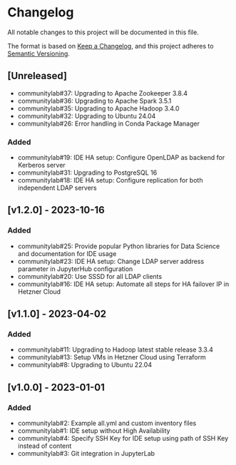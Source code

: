 # Changelog

All notable changes to this project will be documented in this file.

The format is based on [Keep a Changelog](https://keepachangelog.com/en/1.0.0/),
and this project adheres to [Semantic Versioning](https://semver.org/spec/v2.0.0.html).

## [Unreleased]

- communitylab#37: Upgrading to Apache Zookeeper 3.8.4
- communitylab#36: Upgrading to Apache Spark 3.5.1
- communitylab#35: Upgrading to Apache Hadoop 3.4.0
- communitylab#32: Upgrading to Ubuntu 24.04
- communitylab#26: Error handling in Conda Package Manager

### Added

- communitylab#19: IDE HA setup: Configure OpenLDAP as backend for Kerberos server
- communitylab#31: Upgrading to PostgreSQL 16
- communitylab#18: IDE HA setup: Configure replication for both independent LDAP servers

## [v1.2.0] - 2023-10-16

### Added

- communitylab#25: Provide popular Python libraries for Data Science and documentation for IDE usage
- communitylab#23: IDE HA setup: Change LDAP server address parameter in JupyterHub configuration
- communitylab#20: Use SSSD for all LDAP clients
- communitylab#16: IDE HA setup: Automate all steps for HA failover IP in Hetzner Cloud

## [v1.1.0] - 2023-04-02

### Added

- communitylab#11: Upgrading to Hadoop latest stable release 3.3.4
- communitylab#13: Setup VMs in Hetzner Cloud using Terraform
- communitylab#8: Upgrading to Ubuntu 22.04

## [v1.0.0] - 2023-01-01

### Added
 
- communitylab#2: Example all.yml and custom inventory files
- communitylab#1: IDE setup without High Availability
- communitylab#4: Specify SSH Key for IDE setup using path of SSH Key instead of content
- communitylab#3: Git integration in JupyterLab
